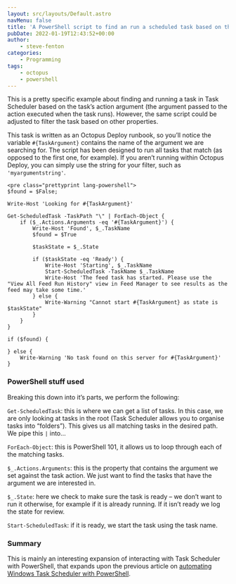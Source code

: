 ```yaml
---
layout: src/layouts/Default.astro
navMenu: false
title: 'A PowerShell script to find an run a scheduled task based on the task argument'
pubDate: 2022-01-19T12:43:52+00:00
author:
    - steve-fenton
categories:
    - Programming
tags:
    - octopus
    - powershell
---
```


This is a pretty specific example about finding and running a task in Task Scheduler based on the task’s action argument (the argument passed to the action executed when the task runs). However, the same script could be adjusted to filter the task based on other properties.

This task is written as an Octopus Deploy runbook, so you’ll notice the variable `#{TaskArgument}` contains the name of the argument we are searching for. The script has been designed to run all tasks that match (as opposed to the first one, for example). If you aren’t running within Octopus Deploy, you can simply use the string for your filter, such as `'myargumentstring'`.

```
<pre class="prettyprint lang-powershell">
$found = $False;

Write-Host 'Looking for #{TaskArgument}'

Get-ScheduledTask -TaskPath "\" | ForEach-Object {
    if ($_.Actions.Arguments -eq '#{TaskArgument}') {
    	Write-Host 'Found', $_.TaskName
        $found = $True

        $taskState = $_.State
        
        if ($taskState -eq 'Ready') {  
            Write-Host 'Starting', $_.TaskName
            Start-ScheduledTask -TaskName $_.TaskName
            Write-Host 'The feed task has started. Please use the "View All Feed Run History" view in Feed Manager to see results as the feed may take some time.'
        } else {
            Write-Warning "Cannot start #{TaskArgument} as state is $taskState"
        }
    }
}

if ($found) {

} else {
    Write-Warning 'No task found on this server for #{TaskArgument}'
}
```

### PowerShell stuff used

Breaking this down into it’s parts, we perform the following:

`Get-ScheduledTask`: this is where we can get a list of tasks. In this case, we are only looking at tasks in the root (Task Scheduler allows you to organise tasks into “folders”). This gives us all matching tasks in the desired path. We pipe this ` | ` into…

`ForEach-Object`: this is PowerShell 101, it allows us to loop through each of the matching tasks.

`$_.Actions.Arguments`: this is the property that contains the argument we set against the task action. We just want to find the tasks that have the argument we are interested in.

`$_.State`: here we check to make sure the task is ready – we don’t want to run it otherwise, for example if it is already running. If it isn’t ready we log the state for review.

`Start-ScheduledTask`: if it is ready, we start the task using the task name.

### Summary

This is mainly an interesting expansion of interacting with Task Scheduler with PowerShell, that expands upon the previous article on [automating Windows Task Scheduler with PowerShell](https://www.stevefenton.co.uk/2021/11/automating-windows-task-scheduler-with-powershell/).